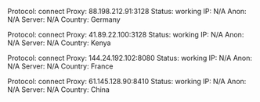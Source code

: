 Protocol: connect
Proxy: 88.198.212.91:3128
Status: working
IP: N/A
Anon: N/A
Server: N/A
Country: Germany

Protocol: connect
Proxy: 41.89.22.100:3128
Status: working
IP: N/A
Anon: N/A
Server: N/A
Country: Kenya

Protocol: connect
Proxy: 144.24.192.102:8080
Status: working
IP: N/A
Anon: N/A
Server: N/A
Country: France

Protocol: connect
Proxy: 61.145.128.90:8410
Status: working
IP: N/A
Anon: N/A
Server: N/A
Country: China

